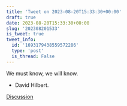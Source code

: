 ```yaml
---
title: 'Tweet on 2023-08-20T15:33:30+00:00'
draft: true
date: 2023-08-20T15:33:30+00:00
slug: '202308201533'
is_tweet: true
tweet_info:
  id: '1693179438559572286'
  type: 'post'
  is_thread: False
---
```




We must know, we will know.

- David Hilbert.

[Discussion](https://x.com/sytelus/status/1693179438559572286)
